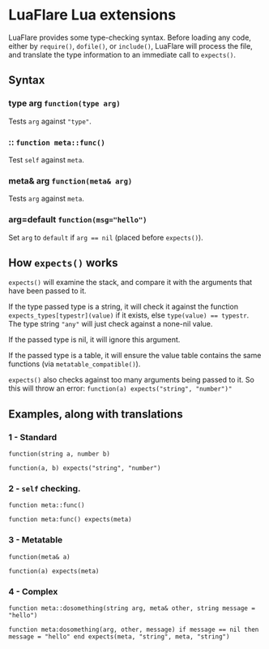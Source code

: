 # LuaFlare Lua extensions

LuaFlare provides some type-checking syntax.  Before loading any code, either by `require()`, `dofile()`, or `include()`, LuaFlare will process the file, and translate the type information to an immediate call to `expects()`.

## Syntax

### type arg `function(type arg)`

Tests `arg` against `"type"`.

### :: `function meta::func()`

Test `self` against `meta`.

### meta& arg `function(meta& arg)`

Tests `arg` against `meta`.

### arg=default `function(msg="hello")`

Set `arg` to `default` if `arg == nil` (placed before `expects()`).

## How `expects()` works

`expects()` will examine the stack, and compare it with the arguments that have been passed to it.

If the type passed type is a string, it will check it against the function `expects_types[typestr](value)` if it exists, else `type(value) == typestr`.  The type string `"any"` will just check against a none-nil value.

If the passed type is nil, it will ignore this argument.

If the passed type is a table, it will ensure the value table contains the same functions (via `metatable_compatible()`).

`expects()` also checks against too many arguments being passed to it.  So this will throw an error: `function(a) expects("string", "number")"`

## Examples, along with translations

### 1 - Standard

`function(string a, number b)`

`function(a, b) expects("string", "number")`

### 2 - `self` checking.

`function meta::func()`

`function meta:func() expects(meta)`

### 3 - Metatable

`function(meta& a)`

`function(a) expects(meta)`

### 4 - Complex

`function meta::dosomething(string arg, meta& other, string message = "hello")`

`function meta:dosomething(arg, other, message) if message == nil then message = "hello" end expects(meta, "string", meta, "string")`
